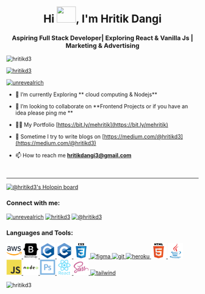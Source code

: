 <h1 align="center">Hi <img src="https://c.tenor.com/SNL9_xhZl9oAAAAC/waving-hand-joypixels.gif" width="50" height="42">, I'm Hritik Dangi</h1>
<h3 align="center">Aspiring Full Stack Developer| Exploring React & Vanilla Js | Marketing & Advertising</h3>

 <p align="left"> <img src="https://komarev.com/ghpvc/?username=hritikd3&label=Profile%20views&color=0e75b6&style=flat" alt="hritikd3" /> </p>

<p align="left"> <a href="https://github.com/ryo-ma/github-profile-trophy"><img src="https://github-profile-trophy.vercel.app/?username=hritikd3" alt="hritikd3" /></a> </p> 

<p align="left"> <a href="https://twitter.com/unrevealrich" target="blank"><img src="https://img.shields.io/twitter/follow/unrevealrich?logo=twitter&style=for-the-badge" alt="unrevealrich" /></a> </p>
<!-- // <img align="right" alt="Coding" width="300" src="https://test-pics.netlify.app/hritiks.gif"> -->

- 🔭 I’m currently Exploring ** cloud computing & Nodejs**

- 👦 I’m looking to collaborate on **Frontend Projects or if you have an idea please ping me **

- 👨‍💻 My Portfolio [https://bit.ly/mehritik](https://bit.ly/mehritik)

- 📝 Sometime I try to write blogs on [https://medium.com/@hritikd3](https://medium.com/@hritikd3)

- 📫 How to reach me **hritikdangi3@gmail.com**








<br>
<hr>

[![@hritikd3's Holopin board](https://holopin.me/hritikd3)](https://holopin.io/@hritikd3)

<h3 align="left">Connect with me:</h3>
<p align="left">
<a href="https://twitter.com/unrevealrich" target="blank"><img align="center" src="https://raw.githubusercontent.com/rahuldkjain/github-profile-readme-generator/master/src/images/icons/Social/twitter.svg" alt="unrevealrich" height="30" width="40" /></a>
<a href="https://linkedin.com/in/hritikd3" target="blank"><img align="center" src="https://raw.githubusercontent.com/rahuldkjain/github-profile-readme-generator/master/src/images/icons/Social/linked-in-alt.svg" alt="hritikd3" height="30" width="40" /></a>
<a href="https://medium.com/@hritikd3" target="blank"><img align="center" src="https://raw.githubusercontent.com/rahuldkjain/github-profile-readme-generator/master/src/images/icons/Social/medium.svg" alt="@hritikd3" height="30" width="40" /></a>
</p>

<h3 align="left" >Languages and Tools:</h3>
<p align="left"> <a href="https://aws.amazon.com" target="_blank" rel="noreferrer"> <img src="https://raw.githubusercontent.com/devicons/devicon/master/icons/amazonwebservices/amazonwebservices-original-wordmark.svg" alt="aws" width="40" height="40"/> </a> <a href="https://getbootstrap.com" target="_blank" rel="noreferrer"> <img src="https://raw.githubusercontent.com/devicons/devicon/master/icons/bootstrap/bootstrap-plain-wordmark.svg" alt="bootstrap" width="40" height="40"/> </a> <a href="https://www.cprogramming.com/" target="_blank" rel="noreferrer"> <img src="https://raw.githubusercontent.com/devicons/devicon/master/icons/c/c-original.svg" alt="c" width="40" height="40"/> </a> <a href="https://www.w3schools.com/cpp/" target="_blank" rel="noreferrer"> <img src="https://raw.githubusercontent.com/devicons/devicon/master/icons/cplusplus/cplusplus-original.svg" alt="cplusplus" width="40" height="40"/> </a> <a href="https://www.w3schools.com/css/" target="_blank" rel="noreferrer"> <img src="https://raw.githubusercontent.com/devicons/devicon/master/icons/css3/css3-original-wordmark.svg" alt="css3" width="40" height="40"/> </a> <a href="https://www.figma.com/" target="_blank" rel="noreferrer"> <img src="https://www.vectorlogo.zone/logos/figma/figma-icon.svg" alt="figma" width="40" height="40"/> </a> <a href="https://git-scm.com/" target="_blank" rel="noreferrer"> <img src="https://www.vectorlogo.zone/logos/git-scm/git-scm-icon.svg" alt="git" width="40" height="40"/> </a> <a href="https://heroku.com" target="_blank" rel="noreferrer"> <img src="https://www.vectorlogo.zone/logos/heroku/heroku-icon.svg" alt="heroku" width="40" height="40"/> </a> <a href="https://www.w3.org/html/" target="_blank" rel="noreferrer"> <img src="https://raw.githubusercontent.com/devicons/devicon/master/icons/html5/html5-original-wordmark.svg" alt="html5" width="40" height="40"/> </a> <a href="https://www.java.com" target="_blank" rel="noreferrer"> <img src="https://raw.githubusercontent.com/devicons/devicon/master/icons/java/java-original.svg" alt="java" width="40" height="40"/> </a> <a href="https://developer.mozilla.org/en-US/docs/Web/JavaScript" target="_blank" rel="noreferrer"> <img src="https://raw.githubusercontent.com/devicons/devicon/master/icons/javascript/javascript-original.svg" alt="javascript" width="40" height="40"/> </a> <a href="https://nodejs.org" target="_blank" rel="noreferrer"> <img src="https://raw.githubusercontent.com/devicons/devicon/master/icons/nodejs/nodejs-original-wordmark.svg" alt="nodejs" width="40" height="40"/> </a> <a href="https://www.photoshop.com/en" target="_blank" rel="noreferrer"> <img src="https://raw.githubusercontent.com/devicons/devicon/master/icons/photoshop/photoshop-line.svg" alt="photoshop" width="40" height="40"/> </a> <a href="https://reactjs.org/" target="_blank" rel="noreferrer"> <img src="https://raw.githubusercontent.com/devicons/devicon/master/icons/react/react-original-wordmark.svg" alt="react" width="40" height="40"/> </a> <a href="https://sass-lang.com" target="_blank" rel="noreferrer"> <img src="https://raw.githubusercontent.com/devicons/devicon/master/icons/sass/sass-original.svg" alt="sass" width="40" height="40"/> </a> <a href="https://tailwindcss.com/" target="_blank" rel="noreferrer"> <img src="https://www.vectorlogo.zone/logos/tailwindcss/tailwindcss-icon.svg" alt="tailwind" width="40" height="40"/> </a> </p>

<!-- <p><img align="left" src="https://github-readme-stats.vercel.app/api/top-langs?username=hritikd3&theme=gruvbox_light" alt="hritikd3" /></p>

<p>&nbsp;<img align="center" src="https://github-readme-stats.vercel.app/api?username=hritikd3&theme=gruvbox_light&show_icons=true" alt="hritikd3" /></p>
 -->
<p><img align="center" src="https://github-readme-streak-stats.herokuapp.com/?user=hritikd3&theme=algolia" alt="hritikd3" /></p>
